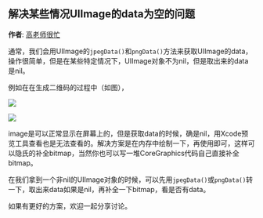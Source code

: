 解决某些情况UIImage的data为空的问题
----------
**作者**: [高老师很忙](https://weibo.com/517082456)

通常，我们会用UIImage的`jpegData()`和`pngData()`方法来获取UIImage的data，操作很简单，但是在某些特定情况下，UIImage对象不为nil，但是取出来的data是nil。

例如在在生成二维码的过程中（如图），

![](https://github.com/awesome-tips/iOS-Tips/blob/master/images/2019/05/6-1.jpg)

![](https://github.com/awesome-tips/iOS-Tips/blob/master/images/2019/05/6-2.jpg)

image是可以正常显示在屏幕上的，但是获取data的时候，确是nil，用Xcode预览工具查看也是无法查看的。解决方案是在内存中绘制一下，再使用即可，这样可以隐氏的补全bitmap，当然你也可以写一堆CoreGraphics代码自己直接补全bitmap。

在我们拿到一个非nil的UIImage对象的时候，可以先用`jpegData()`或`pngData()`转一下，取出来data如果是nil，再补全一下bitmap，看是否有data。

如果有更好的方案，欢迎一起分享讨论。





